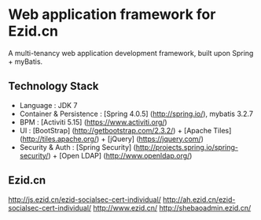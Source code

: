 
# Web application framework for Ezid.cn

A multi-tenancy web application development framework, built upon Spring + myBatis.

## Technology Stack

- Language : JDK 7
- Container & Persistence : [Spring 4.0.5] (http://spring.io/), mybatis 3.2.7
- BPM : [Activiti 5.15] (https://www.activiti.org/)
- UI : [BootStrap] (http://getbootstrap.com/2.3.2/) + [Apache Tiles] (http://tiles.apache.org/) + [jQuery] (https://jquery.com/)
- Security & Auth : [Spring Security] (http://projects.spring.io/spring-security/) + [Open LDAP] (http://www.openldap.org/)


## Ezid.cn



http://js.ezid.cn/ezid-socialsec-cert-individual/
http://ah.ezid.cn/ezid-socialsec-cert-individual/
http://www.ezid.cn/
http://shebaoadmin.ezid.cn/


